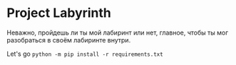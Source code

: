 
# Project Labyrinth

Неважно, пройдешь ли ты мой лабиринт или нет, главное, чтобы ты мог разобраться в своём лабиринте внутри. 

Let's go
```python -m pip install -r requirements.txt```



